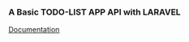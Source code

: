 <h3> A Basic TODO-LIST APP API with LARAVEL </h3>
<p> <a href="https://documenter.getpostman.com/view/5292530/TVzNJfQD#53486ffa-8902-4fb6-b93c-9afbe186a3aa">Documentation</a> </p>
